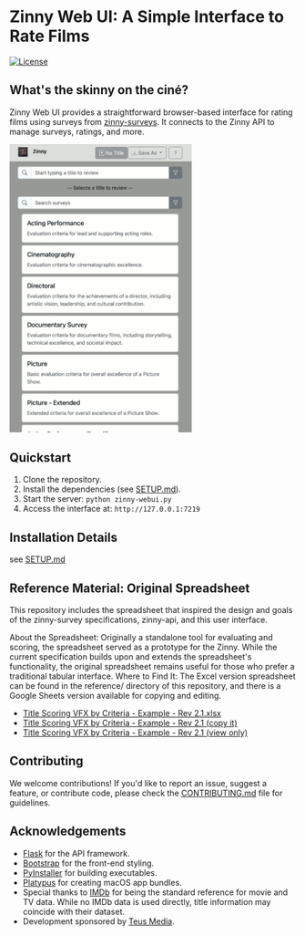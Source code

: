 # Zinny Web UI: A Simple Interface to Rate Films
[![License](https://img.shields.io/badge/License-BSD%203--Clause-blue.svg)](LICENSE)

## What's the skinny on the ciné?
Zinny Web UI provides a straightforward browser-based interface for rating films using surveys from [zinny-surveys](https://github.com/RyLaney/zinny-surveys). It connects to the Zinny API to manage surveys, ratings, and more.

<img src="https://raw.githubusercontent.com/RyLaney/zinny-webui/main/resources/zinny-webui-start_screen-opt.png" alt="Screenshot of Zinny App" width="320"/>

## Quickstart
1. Clone the repository.
2. Install the dependencies (see [SETUP.md](https://github.com/RyLaney/zinny-webui/blob/main/SETUP.md)).
3. Start the server:
   `python zinny-webui.py`
4. Access the interface at:
   `http://127.0.0.1:7219`


## Installation Details

see [SETUP.md](SETUP.md)

## Reference Material: Original Spreadsheet
This repository includes the spreadsheet that inspired the design and goals of the zinny-survey specifications, zinny-api, and this user interface.

About the Spreadsheet:
Originally a standalone tool for evaluating and scoring, the spreadsheet served as a prototype for the Zinny.
While the current specification builds upon and extends the spreadsheet's functionality, the original spreadsheet remains useful for those who prefer a traditional tabular interface.
Where to Find It:
The Excel version spreadsheet can be found in the reference/ directory of this repository, and there is a Google Sheets version available for copying and editing.
- [Title Scoring VFX by Criteria - Example - Rev 2.1.xlsx](https://raw.githubusercontent.com/RyLaney/zinny-webui/main/reference/Title_Scoring_VFX_by_Criteria_-_Example_-_Rev_2.1.xlsx)
- [Title Scoring VFX by Criteria - Example - Rev 2.1 (copy it)](https://docs.google.com/spreadsheets/d/1ts7XaVp_SuuMwpedFab30OoniZPI2b3wDEfh9uaoJJQ/copy?usp=sharing)
- [Title Scoring VFX by Criteria - Example - Rev 2.1 (view only)](https://docs.google.com/spreadsheets/d/1ts7XaVp_SuuMwpedFab30OoniZPI2b3wDEfh9uaoJJQ/view?usp=sharing)


## Contributing
We welcome contributions! If you'd like to report an issue, suggest a feature, or contribute code, please check the [CONTRIBUTING.md](https://github.com/RyLaney/zinny-webui/blob/main/CONTRIBUTING.md) file for guidelines.


## Acknowledgements
- [Flask](https://flask.palletsprojects.com/en/1.1.x/) for the API framework.
- [Bootstrap](https://getbootstrap.com/) for the front-end styling.
- [PyInstaller](https://www.pyinstaller.org/) for building executables.
- [Platypus](https://github.com/sveinbjornt/Platypus) for creating macOS app bundles.
- Special thanks to [IMDb](https://www.imdb.com) for being the standard reference for movie and TV data. While no IMDb data is used directly, title information may coincide with their dataset.
- Development sponsored by [Teus Media](https://teus.media).
